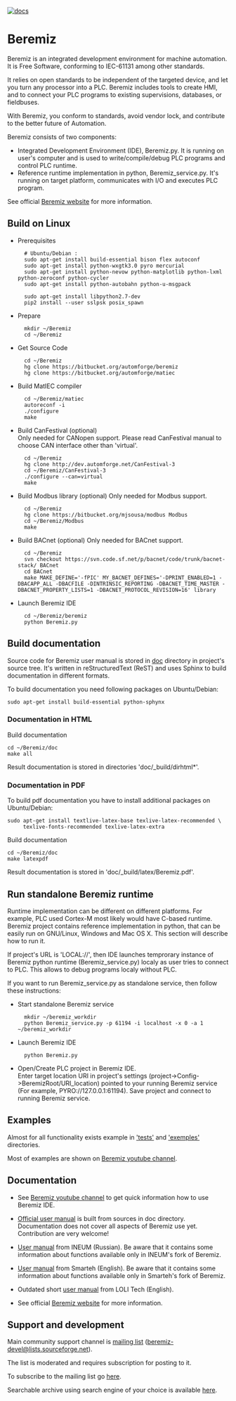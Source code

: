 [![docs](https://readthedocs.org/projects/beremiz/badge/?version=latest)](https://beremiz.readthedocs.io)

# Beremiz #

Beremiz is an integrated development environment for machine automation. It is Free Software, conforming to IEC-61131 among other standards.

It relies on open standards to be independent of the targeted device, and let you turn any processor into a PLC. Beremiz includes tools to create HMI, and to connect your PLC programs to existing supervisions, databases, or fieldbuses.

With Beremiz, you conform to standards, avoid vendor lock, and contribute to the better future of Automation. 

Beremiz consists of two components:

* Integrated Development Environment (IDE), Beremiz.py. It is running on user's computer and is used to write/compile/debug PLC programs and control PLC runtime.
* Reference runtime implementation in python, Beremiz_service.py. It's running on target platform, communicates with I/O and executes PLC program.

See official [Beremiz website](http://www.beremiz.org/) for more information.

## Build on Linux ##

* Prerequisites

		# Ubuntu/Debian :
		sudo apt-get install build-essential bison flex autoconf
		sudo apt-get install python-wxgtk3.0 pyro mercurial
		sudo apt-get install python-nevow python-matplotlib python-lxml python-zeroconf python-cycler
		sudo apt-get install python-autobahn python-u-msgpack

		sudo apt-get install libpython2.7-dev
		pip2 install --user sslpsk posix_spawn

* Prepare

		mkdir ~/Beremiz
		cd ~/Beremiz

* Get Source Code

		cd ~/Beremiz
		hg clone https://bitbucket.org/automforge/beremiz
		hg clone https://bitbucket.org/automforge/matiec

* Build MatIEC compiler

		cd ~/Beremiz/matiec
		autoreconf -i
		./configure
		make

* Build CanFestival (optional)  
  Only needed for CANopen support. Please read CanFestival manual to choose CAN interface other than 'virtual'.

		cd ~/Beremiz
		hg clone http://dev.automforge.net/CanFestival-3
		cd ~/Beremiz/CanFestival-3
		./configure --can=virtual
		make

* Build Modbus library (optional)
  Only needed for Modbus support.

		cd ~/Beremiz
		hg clone https://bitbucket.org/mjsousa/modbus Modbus
		cd ~/Beremiz/Modbus
		make

* Build BACnet (optional)
  Only needed for BACnet support.

		cd ~/Beremiz
		svn checkout https://svn.code.sf.net/p/bacnet/code/trunk/bacnet-stack/ BACnet
		cd BACnet
		make MAKE_DEFINE='-fPIC' MY_BACNET_DEFINES='-DPRINT_ENABLED=1 -DBACAPP_ALL -DBACFILE -DINTRINSIC_REPORTING -DBACNET_TIME_MASTER -DBACNET_PROPERTY_LISTS=1 -DBACNET_PROTOCOL_REVISION=16' library


* Launch Beremiz IDE

		cd ~/Beremiz/beremiz
		python Beremiz.py

## Build documentation

Source code for Beremiz user manual is stored in
[doc](tree/default/doc)
directory in project's source tree.
It's written in reStructuredText (ReST) and uses Sphinx to build documentation in different formats.


To build documentation you need following packages on Ubuntu/Debian:

```
sudo apt-get install build-essential python-sphynx
```

### Documentation in HTML

Build documentation

```
cd ~/Beremiz/doc
make all

```

Result documentation is stored in directories 'doc/\_build/dirhtml\*'.

### Documentation in PDF

To build pdf documentation you have to install additional packages on Ubuntu/Debian:

```
sudo apt-get install textlive-latex-base texlive-latex-recommended \
     texlive-fonts-recommended texlive-latex-extra

```

Build documentation

```
cd ~/Beremiz/doc
make latexpdf

```

Result documentation is stored in 'doc/\_build/latex/Beremiz.pdf'.

## Run standalone Beremiz runtime ##

Runtime implementation can be different on different platforms.
For example, PLC used Cortex-M most likely would have C-based runtime. Beremiz project contains reference implementation in python, that can be easily run on GNU/Linux, Windows and Mac OS X.
This section will describe how to run it.

If project's URL is 'LOCAL://', then IDE launches temprorary instance of Beremiz python runtime (Beremiz_service.py) localy as user tries to connect to PLC. This allows to debug programs localy without PLC.

If you want to run Beremiz_service.py as standalone service, then follow these instructions:

* Start standalone Beremiz service

		mkdir ~/beremiz_workdir
		python Beremiz_service.py -p 61194 -i localhost -x 0 -a 1 ~/beremiz_workdir

* Launch Beremiz IDE

		python Beremiz.py

* Open/Create PLC project in Beremiz IDE.  
  Enter target location URI in project's settings (project->Config->BeremizRoot/URI_location) pointed to your running Beremiz service (For example, PYRO://127.0.0.1:61194).
  Save project and connect to running Beremiz service.

## Examples ##

Almost for all functionality exists example in ['tests'](tree/default/tests/projects) and ['exemples'](tree/default/tests/projects) directories.

Most of examples are shown on [Beremiz youtube channel](https://www.youtube.com/channel/UCcE4KYI0p1f6CmSwtzyg-ZA).

## Documentation ##

 * See [Beremiz youtube channel](https://www.youtube.com/channel/UCcE4KYI0p1f6CmSwtzyg-ZA) to get quick information how to use Beremiz IDE.
 
 * [Official user manual](http://beremiz.readthedocs.io/) is built from sources in doc directory.
   Documentation does not cover all aspects of Beremiz use yet.
   Contribution are very welcome!
   
 * [User manual](http://www.sm1820.ru/files/beremiz/beremiz_manual.pdf) from INEUM (Russian).
   Be aware that it contains some information about functions available only in INEUM's fork of Beremiz.

 * [User manual](http://www.beremiz.org/LpcManager_UserManual.pdf) from Smarteh (English).
   Be aware that it contains some information about functions available only in Smarteh's fork of Beremiz.

 * Outdated short [user manual](https://www.scribd.com/document/76101511/Manual-Beremiz#scribd) from LOLI Tech (English).

 * See official [Beremiz website](http://www.beremiz.org/) for more information.

## Support and development ##

Main community support channel is [mailing list](https://sourceforge.net/p/beremiz/mailman/beremiz-devel/) (beremiz-devel@lists.sourceforge.net).

The list is moderated and requires subscription for posting to it.

To subscribe to the mailing list go [here](https://sourceforge.net/p/beremiz/mailman/beremiz-devel/).

Searchable archive using search engine of your choice is available [here](http://beremiz-devel.2374573.n4.nabble.com/).